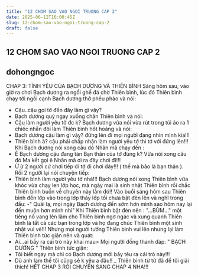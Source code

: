 ```yaml
---
title: "12 CHOM SAO VAO NGOI TRUONG CAP 2"
date: 2025-06-12T16:00:45Z
slug: 12-chom-sao-vao-ngoi-truong-cap-2
draft: false
---
```


## 12 CHOM SAO VAO NGOI TRUONG CAP 2

## dohongngoc

CHAP 3: TÌNH YÊU CỦA BẠCH DƯƠNG VÀ THIÊN BÌNH 
 Sáng hôm sau, vào giờ ra chơi Bạch dương ra ngồi ghế đá chờ Thiên bình, lúc đó Thiên bình chạy tới ngồi cạnh Bạch dương thở phều phào và nói:
- Cậu..cậu gọi tớ đến đây làm gì vậy? 
- Bạch dương quỳ ngay xuống chân Thiên bình và nói:
- Cậu làm người yêu tở đc k?
Bạch dương vừa nói vừa rút trong túi áo ra 1 chiếc nhẫn đôi làm Thiên bình hốt hoảng và nói:
- Bạch dương cậu làm gì vậy? đứng lên đi mọi người đang nhìn mình kìa!!!
- Thiên bình à? cậu phải chấp nhận làm người yêu tớ thì tớ với đứng lên!!!
Khi Bạch dương nói xong câu đó Nhân mã chạy đến :
- Ê Bạch dương cậu đang tán Bạn thân của tớ đúng k?
Vừa nói xong câu đó Ma kết gọi ê Nhân mã ơi ra đây chơi đi!!!
- Ừ ừ 2 người cứ chơi tiếp đi tớ đi chơi đây!!! ( thế mà bảo là bạn thân ).
Rồi 2 người lại nói chuyện tiếp:
- Thiên bình làm người yêu tớ nhá!!!
Bạch dương nói xong Thiên bình vừa khóc vừa chạy len lớp học, mà ngày mai là sinh nhật Thiên bình rồi chắc Thiên bình buồn về chuyên này lắm đó!!
Vào buổi sáng hôm sau Thiên bình đến lớp vào trong lớp tháy lớp tối chưa bật đèn lên và nghĩ trong đầu:
-" Quái lạ, mọi ngày Bạch dương đến sớm hơn mình sao hôm nay lại đến muộn hơn mình nhỉ"
Khi Thiên bình bật đèn nên :
 "...BÙM..." một tiếng nổ vang lên làm cho Thiên bình ngơ ngác và xung quanh Thiên bình là tất cả các bạn trong lớp và họ đang chúc Thiên bình một sinh nhật vui vẻ!!!
 Nhưng mọi người tưởng Thiên bình vui lên nhưng lại làm Thiên bình tức giận nên và quát:
- Ai...ai bầy ra cái trò này khai mau>
Mọi người đồng thanh đáp:
" BẠCH DƯƠNG "
 Thiên bình tức giận:
- Tôi biết ngay mà chỉ có Bạch dương mới bầy têu  ra cái trò này!!!
- Dù anh lam thế tôi cũng sẽ k yêu a đâu!!
_ Thiên bình từ từ đã để tôi giải thích!
                         HẾT CHAP 3 RỒI CHUYỂN SANG CHAP 4 NHA!!!